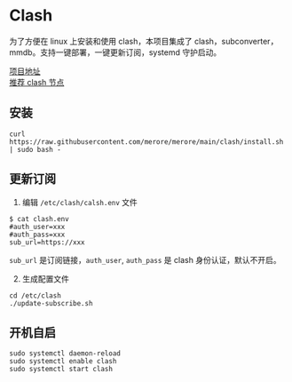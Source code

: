 # Clash
为了方便在 linux 上安装和使用 clash，本项目集成了 clash，subconverter，mmdb。支持一键部署，一键更新订阅，systemd 守护启动。

[项目地址](https://github.com/merore/merore/tree/main/clash)  
[推荐 clash 节点](https://tigr.icu/s/#/register?code=pKEQOxNd)

## 安装
```
curl https://raw.githubusercontent.com/merore/merore/main/clash/install.sh | sudo bash -
```

## 更新订阅
1. 编辑 `/etc/clash/calsh.env` 文件
```
$ cat clash.env 
#auth_user=xxx
#auth_pass=xxx
sub_url=https://xxx
```
`sub_url` 是订阅链接，`auth_user`, `auth_pass` 是 clash 身份认证，默认不开启。

2. 生成配置文件
```
cd /etc/clash
./update-subscribe.sh
```

## 开机自启
```
sudo systemctl daemon-reload
sudo systemctl enable clash
sudo systemctl start clash
```

